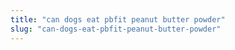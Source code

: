 ```yaml
---
title: "can dogs eat pbfit peanut butter powder"
slug: "can-dogs-eat-pbfit-peanut-butter-powder"
---
```


